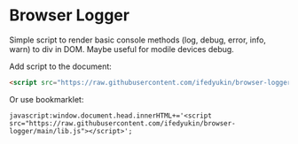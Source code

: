 # Browser Logger

Simple script to render basic console methods (log, debug, error, info, warn) to div in DOM.
Maybe useful for modile devices debug.

Add script to the document:

```html
<script src="https://raw.githubusercontent.com/ifedyukin/browser-logger/main/lib.js"></script>
```

Or use bookmarklet:

```url
javascript:window.document.head.innerHTML+='<script src="https://raw.githubusercontent.com/ifedyukin/browser-logger/main/lib.js"></script>';
```

